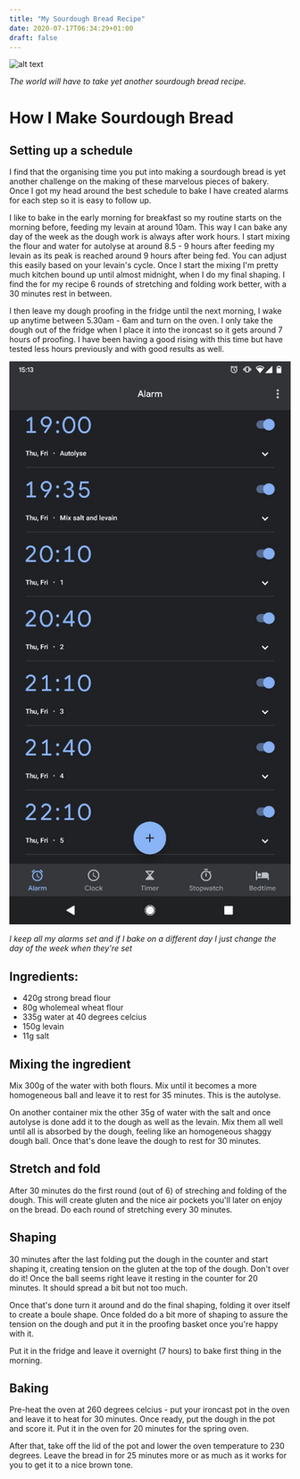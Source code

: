 ```yaml
---
title: "My Sourdough Bread Recipe"
date: 2020-07-17T06:34:29+01:00
draft: false
---
```


![alt text](sourdough_cover.jpg "Loaf")

_The world will have to take yet another sourdough bread recipe._


# How I Make Sourdough Bread

## Setting up a schedule

I find that the organising time you put into making a sourdough bread is yet another challenge on the making of these marvelous pieces of bakery. Once I got my head around the best schedule to bake I have created alarms for each step so it is easy to follow up.

I like to bake in the early morning for breakfast so my routine starts on the morning before, feeding my levain at around 10am. This way I can bake any day of the week as the dough work is always after work hours. I start mixing the flour and water for autolyse at around 8.5 - 9 hours after feeding my levain as its peak is reached around 9 hours after being fed. You can adjust this easily based on your levain's cycle.
Once I start the mixing I'm pretty much kitchen bound up until almost midnight, when I do my final shaping. I find the for my recipe 6 rounds of stretching and folding work better, with a 30 minutes rest in between. 

I then leave my dough proofing in the fridge until the next morning, I wake up anytime between 5.30am - 6am and turn on the oven. I only take the dough out of the fridge when I place it into the ironcast so it gets around 7 hours of proofing. I have been having a good rising with this time but have tested less hours previously and with good results as well.

![alt text](schedule.jpg "Alarms and alarms")

_I keep all my alarms set and if I bake on a different day I just change the day of the week when they're set_

## Ingredients:

* 420g strong bread flour
* 80g wholemeal wheat flour
* 335g water at 40 degrees celcius
* 150g levain
* 11g salt

## Mixing the ingredient

Mix 300g of the water with both flours. Mix until it becomes a more homogeneous ball and leave it to rest for 35 minutes. This is the autolyse.

On another container mix the other 35g of water with the salt and once autolyse is done add it to the dough as well as the levain. Mix them all well until all is absorbed by the dough, feeling like an homogeneous shaggy dough ball.
Once that's done leave the dough to rest for 30 minutes.

## Stretch and fold

After 30 minutes do the first round (out of 6) of streching and folding of the dough. This will create gluten and the nice air pockets you'll later on enjoy on the bread.
Do each round of stretching every 30 minutes.

## Shaping

30 minutes after the last folding put the dough in the counter and start shaping it, creating tension on the gluten at the top of the dough. Don't over do it! Once the ball seems right leave it resting in the counter for 20 minutes. It should spread a bit but not too much.

Once that's done turn it around and do the final shaping, folding it over itself to create a boule shape. Once folded do a bit more of shaping to assure the tension on the dough and put it in the proofing basket once you're happy with it. 

Put it in the fridge and leave it overnight (7 hours) to bake first thing in the morning.

## Baking

Pre-heat the oven at 260 degrees celcius - put your ironcast pot in the oven and leave it to heat for 30 minutes. Once ready, put the dough in the pot and score it. Put it in the oven for 20 minutes for the spring oven.

After that, take off the lid of the pot and lower the oven temperature to 230 degrees. Leave the bread in for 25 minutes more or as much as it works for you to get it to a nice brown tone.
